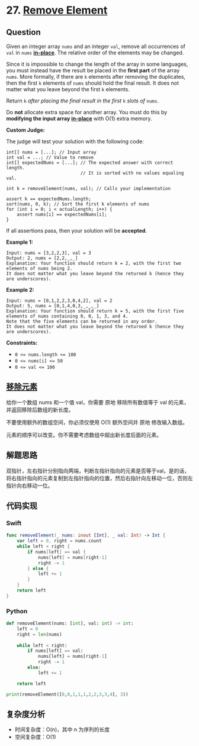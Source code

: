 # 27. [Remove Element](https://leetcode.com/problems/remove-element)

## Question

Given an integer array `nums` and an integer `val`, remove all occurrences of `val` in `nums` [**in-place**](https://en.wikipedia.org/wiki/In-place_algorithm). The relative order of the elements may be changed.

Since it is impossible to change the length of the array in some languages, you must instead have the result be placed in the **first part** of the array `nums`. More formally, if there are `k` elements after removing the duplicates, then the first `k` elements of `nums` should hold the final result. It does not matter what you leave beyond the first `k` elements.

Return `k` *after placing the final result in the first* `k` *slots of* `nums`.

Do **not** allocate extra space for another array. You must do this by **modifying the input array [in-place](https://en.wikipedia.org/wiki/In-place_algorithm)** with O(1) extra memory.

**Custom Judge:**

The judge will test your solution with the following code:

```
int[] nums = [...]; // Input array
int val = ...; // Value to remove
int[] expectedNums = [...]; // The expected answer with correct length.
                            // It is sorted with no values equaling val.

int k = removeElement(nums, val); // Calls your implementation

assert k == expectedNums.length;
sort(nums, 0, k); // Sort the first k elements of nums
for (int i = 0; i < actualLength; i++) {
    assert nums[i] == expectedNums[i];
}
```

If all assertions pass, then your solution will be **accepted**.

**Example 1:**

```
Input: nums = [3,2,2,3], val = 3
Output: 2, nums = [2,2,_,_]
Explanation: Your function should return k = 2, with the first two elements of nums being 2.
It does not matter what you leave beyond the returned k (hence they are underscores).
```

**Example 2:**

```
Input: nums = [0,1,2,2,3,0,4,2], val = 2
Output: 5, nums = [0,1,4,0,3,_,_,_]
Explanation: Your function should return k = 5, with the first five elements of nums containing 0, 0, 1, 3, and 4.
Note that the five elements can be returned in any order.
It does not matter what you leave beyond the returned k (hence they are underscores). 
```

**Constraints:**

- `0 <= nums.length <= 100`
- `0 <= nums[i] <= 50`
- `0 <= val <= 100`

## [移除元素](https://leetcode-cn.com/problems/remove-element)

给你一个数组 nums 和一个值 val，你需要 原地 移除所有数值等于 val 的元素，并返回移除后数组的新长度。

不要使用额外的数组空间，你必须仅使用 O(1) 额外空间并 原地 修改输入数组。

元素的顺序可以改变。你不需要考虑数组中超出新长度后面的元素。

## 解题思路

双指针，左右指针分别指向两端，判断左指针指向的元素是否等于val，是的话，将右指针指向的元素复制到左指针指向的位置，然后右指针向左移动一位，否则左指针向右移动一位。

## 代码实现

### Swift

```swift
func removeElement(_ nums: inout [Int], _ val: Int) -> Int {
    var left = 0, right = nums.count
    while left < right {
        if nums[left] == val {
            nums[left] = nums[right-1]
            right -= 1
        } else {
            left += 1
        }
    }
    return left
}
```

### Python

```python
def removeElement(nums: [int], val: int) -> int:
    left = 0
    right = len(nums)
    
    while left < right:
        if nums[left] == val:
            nums[left] = nums[right-1]
            right -= 1
        else:
            left += 1

    return left

print(removeElement([0,0,1,1,1,2,2,3,3,4], 3))
```

## 复杂度分析

- 时间复杂度：O(n)，其中 n 为序列的长度
- 空间复杂度：O(1)